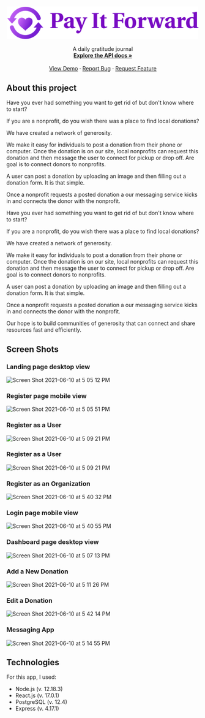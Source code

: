 <br />
<p align="center">
  <a href="https://github.com/andrewrametta/pay-it-forward">
    <img src="public/logo.svg" alt="Logo" width="500px">
  </a>

  <p align="center">
    A daily gratitude journal
    <br />
    <a href="https://github.com/andrewrametta/pay-it-forward-api"><strong>Explore the API docs »</strong></a>
    <br />
    <br />
    <a href="https://pay-it-forward.vercel.app/">View Demo</a>
    ·
    <a href="https://github.com/andrewrametta/pay-it-forward/issues">Report Bug</a>
    ·
    <a href="https://github.com/andrewrametta/pay-it-forward/issues">Request Feature</a>
  </p>
</p>

## About this project

Have you ever had something you want to get rid of but don't know where to start?

If you are a nonprofit, do you wish there was a place to find local donations?

We have created a network of generosity.

We make it easy for individuals to post a donation from their phone or computer. Once the donation is on our site, local nonprofits can request this donation and then message the user to connect for pickup or drop off. Are goal is to connect donors to nonprofits.

A user can post a donation by uploading an image and then filling out a donation form. It is that simple.

Once a nonprofit requests a posted donation a our messaging service kicks in and connects the donor with the nonprofit.

Have you ever had something you want to get rid of but don't know where to start?

If you are a nonprofit, do you wish there was a place to find local donations?

We have created a network of generosity.

We make it easy for individuals to post a donation from their phone or computer. Once the donation is on our site, local nonprofits can request this donation and then message the user to connect for pickup or drop off. Are goal is to connect donors to nonprofits.

A user can post a donation by uploading an image and then filling out a donation form. It is that simple.

Once a nonprofit requests a posted donation a our messaging service kicks in and connects the donor with the nonprofit.

Our hope is to build communities of generosity that can connect and share resources fast and efficiently.

## Screen Shots

### Landing page desktop view

![Screen Shot 2021-06-10 at 5 05 12 PM](https://user-images.githubusercontent.com/73006425/121600367-5806e100-ca12-11eb-89f6-2ade024b672e.png)

### Register page mobile view

![Screen Shot 2021-06-10 at 5 05 51 PM](https://user-images.githubusercontent.com/73006425/121600411-694fed80-ca12-11eb-9ff2-8fd39bff00ea.png)

### Register as a User

![Screen Shot 2021-06-10 at 5 09 21 PM](https://user-images.githubusercontent.com/73006425/121600563-a7e5a800-ca12-11eb-9b67-c92194af6190.png)

### Register as a User

![Screen Shot 2021-06-10 at 5 09 21 PM](https://user-images.githubusercontent.com/73006425/121600563-a7e5a800-ca12-11eb-9b67-c92194af6190.png)

### Register as an Organization

![Screen Shot 2021-06-10 at 5 40 32 PM](https://user-images.githubusercontent.com/73006425/121600757-f72bd880-ca12-11eb-9198-278a2a99e808.png)

### Login page mobile view

![Screen Shot 2021-06-10 at 5 40 55 PM](https://user-images.githubusercontent.com/73006425/121600790-0874e500-ca13-11eb-9536-ccbd98f7f377.png)

### Dashboard page desktop view

![Screen Shot 2021-06-10 at 5 07 13 PM](https://user-images.githubusercontent.com/73006425/121600830-19255b00-ca13-11eb-97a6-677662c97e87.png)

### Add a New Donation

![Screen Shot 2021-06-10 at 5 11 26 PM](https://user-images.githubusercontent.com/73006425/121601118-81743c80-ca13-11eb-9c23-fe9260760191.png)

### Edit a Donation

![Screen Shot 2021-06-10 at 5 42 14 PM](https://user-images.githubusercontent.com/73006425/121600912-34906600-ca13-11eb-8b61-d3003a0285f8.png)

### Messaging App

![Screen Shot 2021-06-10 at 5 14 55 PM](https://user-images.githubusercontent.com/73006425/121600981-50940780-ca13-11eb-9b0a-10156b0ccde9.png)

## Technologies

For this app, I used:

- Node.js (v. 12.18.3)
- React.js (v. 17.0.1)
- PostgreSQL (v. 12.4)
- Express (v. 4.17.1)
